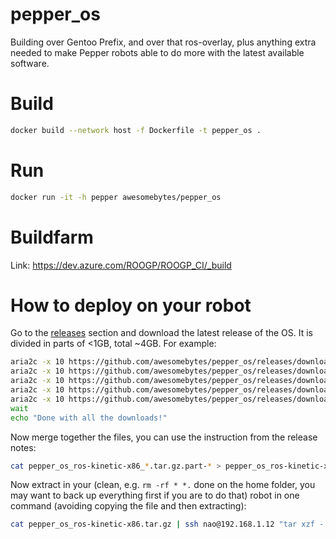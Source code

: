 # pepper_os

Building over Gentoo Prefix, and over that ros-overlay, plus anything extra
needed to make Pepper robots able to do more with the latest available software.

# Build

```bash
docker build --network host -f Dockerfile -t pepper_os .
```

# Run

```bash
docker run -it -h pepper awesomebytes/pepper_os
```

# Buildfarm

Link: https://dev.azure.com/ROOGP/ROOGP_CI/_build

# How to deploy on your robot

Go to the [releases](https://github.com/awesomebytes/pepper_os/releases) section and download the latest release of the OS. It is divided in parts of <1GB, total ~4GB. For example:

```bash
aria2c -x 10 https://github.com/awesomebytes/pepper_os/releases/download/release%2F2019-01-30T04at52plus00at00/pepper_os_ros-kinetic-x86_2019-01-30T04at52plus00at00_not_full_rebuild.tar.gz.part-00 &
aria2c -x 10 https://github.com/awesomebytes/pepper_os/releases/download/release%2F2019-01-30T04at52plus00at00/pepper_os_ros-kinetic-x86_2019-01-30T04at52plus00at00_not_full_rebuild.tar.gz.part-01 &
aria2c -x 10 https://github.com/awesomebytes/pepper_os/releases/download/release%2F2019-01-30T04at52plus00at00/pepper_os_ros-kinetic-x86_2019-01-30T04at52plus00at00_not_full_rebuild.tar.gz.part-02 &
aria2c -x 10 https://github.com/awesomebytes/pepper_os/releases/download/release%2F2019-01-30T04at52plus00at00/pepper_os_ros-kinetic-x86_2019-01-30T04at52plus00at00_not_full_rebuild.tar.gz.part-03 &
aria2c -x 10 https://github.com/awesomebytes/pepper_os/releases/download/release%2F2019-01-30T04at52plus00at00/pepper_os_ros-kinetic-x86_2019-01-30T04at52plus00at00_not_full_rebuild.tar.gz.part-04 &
wait
echo "Done with all the downloads!"
```


Now merge together the files, you can use the instruction from the release notes:
```bash
cat pepper_os_ros-kinetic-x86_*.tar.gz.part-* > pepper_os_ros-kinetic-x86.tar.gz
```


Now extract in your (clean, e.g. `rm -rf * *.` done on the home folder, you may want to back up everything first if you are to do that) robot in one command (avoiding copying the file and then extracting):

```bash
cat pepper_os_ros-kinetic-x86.tar.gz | ssh nao@192.168.1.12 "tar xzf - -C /home/nao"
```

